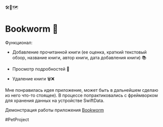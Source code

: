 🛠🧠🗺

# Bookworm 📕

Функционал: 

- Добавление прочитанной книги (ее оценка, краткий текстовый обзор, название книги, автор книги, дата добавления книги)  📚

- Просмотр подробностей 👀

- Удаление книги 🗑❌

Мне понравилась идея приложение, может быть в дальнейшем сделаю из него  что-то стоящее). В процессе попрактиковались с фреймворком для хранения данных на устройстве SwiftData.

Демонстрация работы приложения [Bookworm](https://t.me/gamid_proger/191)

#PetProject
